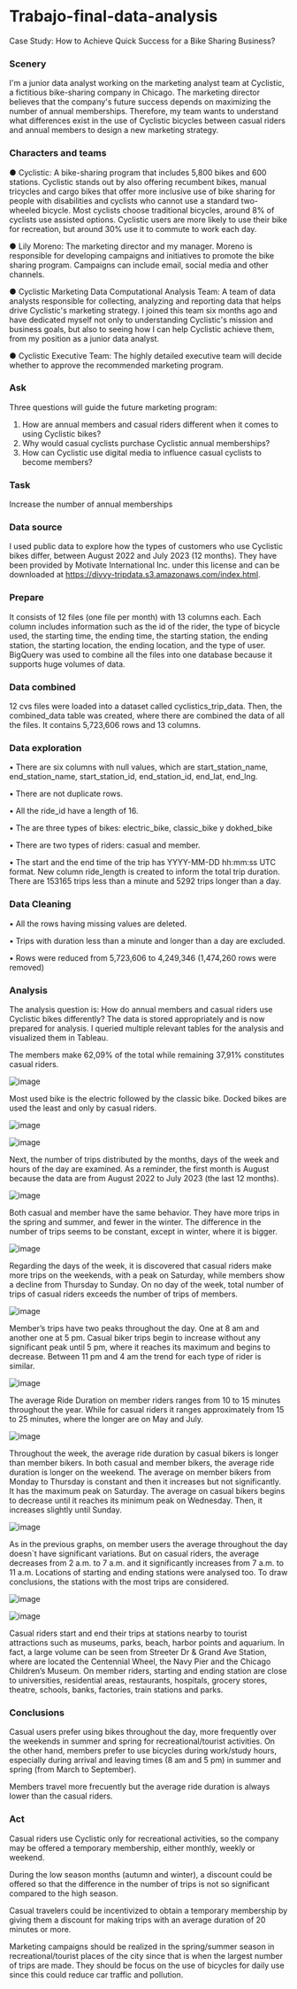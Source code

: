 # Trabajo-final-data-analysis
Case Study: How to Achieve Quick Success for a Bike Sharing Business?

### Scenery

I'm a junior data analyst working on the marketing analyst team at Cyclistic, a fictitious bike-sharing company in Chicago. The marketing director believes that the company's future success depends on maximizing the number of annual memberships. Therefore, my team wants to understand what differences exist in the use of Cyclistic bicycles between casual riders and annual members to design a new marketing strategy. 

### Characters and teams

● Cyclistic: A bike-sharing program that includes 5,800 bikes and 600 stations. Cyclistic stands out by also offering recumbent bikes, manual tricycles and cargo bikes that offer more inclusive use of bike sharing for people with disabilities and cyclists who cannot use a standard two-wheeled bicycle. Most cyclists choose traditional bicycles, around 8% of cyclists use assisted options. Cyclistic users are more likely to use their bike for recreation, but around 30% use it to commute to work each day.

● Lily Moreno: The marketing director and my manager. Moreno is responsible for developing campaigns and initiatives to promote the bike sharing program. Campaigns can include email, social media and other channels.

● Cyclistic Marketing Data Computational Analysis Team: A team of data analysts responsible for collecting, analyzing and reporting data that helps drive Cyclistic's marketing strategy. I joined this team six months ago and have dedicated myself not only to understanding Cyclistic's mission and business goals, but also to seeing how I can help Cyclistic achieve them, from my position as a junior data analyst.

● Cyclistic Executive Team: The highly detailed executive team will decide whether to approve the recommended marketing program.

### Ask

Three questions will guide the future marketing program:
1. How are annual members and casual riders different when it comes to using Cyclistic bikes?
2. Why would casual cyclists purchase Cyclistic annual memberships?
3. How can Cyclistic use digital media to influence casual cyclists to become members?

### Task

Increase the number of annual memberships

### Data source

I used public data to explore how the types of customers who use Cyclistic bikes differ, between August 2022 and July 2023 (12 months). They have been provided by Motivate International Inc. under this license and can be downloaded at https://divvy-tripdata.s3.amazonaws.com/index.html.

### Prepare

It consists of 12 files (one file per month) with 13 columns each. Each column includes information such as the id of the rider, the type of bicycle used, the starting time, the ending time, the starting station, the ending station, the starting location, the ending location, and the type of user.
BigQuery was used to combine all the files into one database because it supports huge volumes of data.

### Data combined

12 cvs files were loaded into a dataset called cyclistics_trip_data. Then, the combined_data table was created, where there are combined the data of all the files. It contains 5,723,606 rows and 13 columns.

### Data exploration

•	There are six columns with null values, which are start_station_name, end_station_name, start_station_id, end_station_id, end_lat, end_lng. 

•	There are not duplicate rows.

•	All the ride_id have a length of 16.

•	The are three types of bikes: electric_bike, classic_bike y dokhed_bike

•	There are two types of riders: casual and member.

•	The start and the end time of the trip has YYYY-MM-DD hh:mm:ss UTC format. New column ride_length is created to inform the total trip duration. There are 153165 trips less than a minute and 5292 trips longer than a day. 

### Data Cleaning

•	All the rows having missing values are deleted.

•	Trips with duration less than a minute and longer than a day are excluded.

•	Rows were reduced from 5,723,606 to 4,249,346 (1,474,260 rows were removed)

### Analysis

The analysis question is: How do annual members and casual riders use Cyclistic bikes differently?
The data is stored appropriately and is now prepared for analysis. I queried multiple relevant tables for the analysis and visualized them in Tableau.

The members make 62,09% of the total while remaining 37,91% constitutes casual riders.

![image](https://github.com/alumnamsc/Trabajo-final-data-analysis/assets/94757124/06f16e65-e2ab-40d4-966d-fca3444452f4)

Most used bike is the electric followed by the classic bike. Docked bikes are used the least and only by casual riders.

![image](https://github.com/alumnamsc/Trabajo-final-data-analysis/assets/94757124/b821ccec-61a0-4303-8166-2fd10c6d29a6)

![image](https://github.com/alumnamsc/Trabajo-final-data-analysis/assets/94757124/f5a5abb7-de32-4ee5-8278-4ad0a65c0fcf)

Next, the number of trips distributed by the months, days of the week and hours of the day are examined.
As a reminder, the first month is August because the data are from August 2022 to July 2023 (the last 12 months).

![image](https://github.com/alumnamsc/Trabajo-final-data-analysis/assets/94757124/0f00dd22-480c-4090-b1d6-f45e68bf8b8c)

Both casual and member have the same behavior. They have more trips in the spring and summer, and fewer in the winter.
The difference in the number of trips seems to be constant, except in winter, where it is bigger. 

![image](https://github.com/alumnamsc/Trabajo-final-data-analysis/assets/94757124/015ef391-9e03-404b-bb94-8b7abaefd242)

Regarding the days of the week, it is discovered that casual riders make more trips on the weekends, with a peak on Saturday, while members show a decline from Thursday to Sunday. 
On no day of the week, total number of trips of casual riders exceeds the number of trips of members.

![image](https://github.com/alumnamsc/Trabajo-final-data-analysis/assets/94757124/d412b4a4-0854-4be1-8f85-0e290566e474)
 
Member’s trips have two peaks throughout the day. One at 8 am and another one at 5 pm. 
Casual biker trips begin to increase without any significant peak until 5 pm, where it reaches its maximum and begins to decrease. Between 11 pm and 4 am the trend for each type of rider is similar.

![image](https://github.com/alumnamsc/Trabajo-final-data-analysis/assets/94757124/c83bdaeb-0a10-46e5-b3fe-b3605b9fd4dd)

The average Ride Duration on member riders ranges from 10 to 15 minutes throughout the year. While for casual riders it ranges approximately from 15 to 25 minutes, where the longer are on May and July. 

![image](https://github.com/alumnamsc/Trabajo-final-data-analysis/assets/94757124/0ce38ca2-eb8a-4332-b80e-6209be5b03e2)

Throughout the week, the average ride duration by casual bikers is longer than member bikers.
In both casual and member bikers, the average ride duration is longer on the weekend. 
The average on member bikers from Monday to Thursday is constant and then it increases but not significantly. It has the maximum peak on Saturday.
The average on casual bikers begins to decrease until it reaches its minimum peak on Wednesday. Then, it increases slightly until Sunday. 

![image](https://github.com/alumnamsc/Trabajo-final-data-analysis/assets/94757124/cea03966-7606-4199-aab2-71260e4584de)
 
As in the previous graphs, on member users the average throughout the day doesn´t have significant variations. But on casual riders, the average decreases from 2 a.m. to 7 a.m. and it significantly increases from 7 a.m. to 11 a.m. 
Locations of starting and ending stations were analysed too. To draw conclusions, the stations with the most trips are considered.

![image](https://github.com/alumnamsc/Trabajo-final-data-analysis/assets/94757124/e2c67a90-0677-441b-8bb0-c1f56356ff68)

![image](https://github.com/alumnamsc/Trabajo-final-data-analysis/assets/94757124/e7c05cdc-25eb-45b1-a00a-319a0e87d366)
 
Casual riders start and end their trips at stations nearby to tourist attractions such as museums, parks, beach, harbor points and aquarium. In fact, a large volume can be seen from Streeter Dr & Grand Ave Station,  where are located the Centennial Wheel, the Navy Pier and  the Chicago Children’s Museum.
On member riders, starting and ending station are close to universities, residential areas, restaurants, hospitals, grocery stores, theatre, schools, banks, factories, train stations and parks.

### Conclusions

Casual users prefer using bikes throughout the day, more frequently over the weekends in summer and spring for recreational/tourist activities. On the other hand, members prefer to use bicycles during work/study hours, especially during arrival and leaving times (8 am and 5 pm) in summer and spring (from March to September).

Members travel more frecuently but the average ride duration is always lower than the casual riders.

### Act

Casual riders use Cyclistic only for recreational activities, so the company may be offered a temporary membership, either monthly, weekly or weekend. 

During the low season months (autumn and winter), a discount could be offered so that the difference in the number of trips is not so significant compared to the high season.

Casual travelers could be incentivized to obtain a temporary membership by giving them a discount for making trips with an average duration of 20 minutes or more.

Marketing campaigns should be realized in the spring/summer season in recreational/tourist places of the city since that is when the largest number of trips are made. They should be focus on the use of bicycles for daily use since this could reduce car traffic and pollution.

